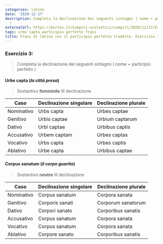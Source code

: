 ```yaml
---
categories: latino
date: '2020-12-17'
description: Completa la declinazione dei seguenti sintagmi ( nome + participio perfetto
  )
externalUrl: https://bortox.it/Compiti-scolastici/compiti/2020/12/17/Esercizio-3-pagina-290.html
tags: urbe capta participio perfetto frasi
title: Frasi di latino con il participio perfetto tradotte. Esercizio 3, pagina 290.
---
```


### Esercizio 3:
> Completa la declinazione dei seguenti sintagmi ( nome + participio perfetto )        

#### Urbe capta (_la città presa_)

> Sostantivo **femminile** III declinazione

Caso|Declinazione singolare|Declinazione plurale|
|---|---|---|
Nominativo|Urbs capta|Urbes captae
Genitivo|Urbis captae|Urbium captarum
Dativo|Urbi captae|Urbibus captis
Accusativo|Urbem captam|Urbes captas
Vocativo|Urbs capta|Urbes captis
Ablativo|Urbe capta|Urbibus captae

#### Corpus sanatum (_il corpo guarito_)
>Sostantivo **neutro** III declinazione

Caso|Declinazione singolare|Declinazione plurale|
|---|---|---|
Nominativo|Corpus sanatum|Corpora sanata
Genitivo|Corporis sanati|Corporum sanatorum
Dativo|Corpori sanato|Corporibus sanatis
Accusativo|Corpus sanatum|Corpora sanata
Vocativo|Corpus sanatum|Corpora sanata
Ablativo|Corpore sanato|Corporibus sanatis